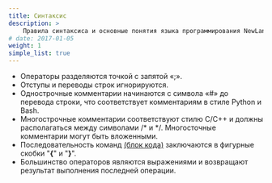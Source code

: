 ```yaml
---
title: Синтаксис
description: > 
    Правила синтаксиса и основные понятия языка программирования NewLang 
# date: 2017-01-05
weight: 1
simple_list: true
---
```


- Операторы разделяются точкой с запятой «;».
- Отступы и переводы строк игнорируются.
- Однострочные комментарии начинаются с символа «#» до перевода строки, что соответствует комментариям в стиле Python и Bash.
- Многострочные комментарии соответствуют стилю С/С++ и должны располагаться между символами /\* и \*/. Многосточные комментарии могут быть вложенными.
- Последовательность команд [(блок кода)](/docs/ops/block/) заключаются в фигурные скобки "**{**" и "**}**". 
- Большинство операторов являются выражениями и возвращают результат выполнения последней операции.



